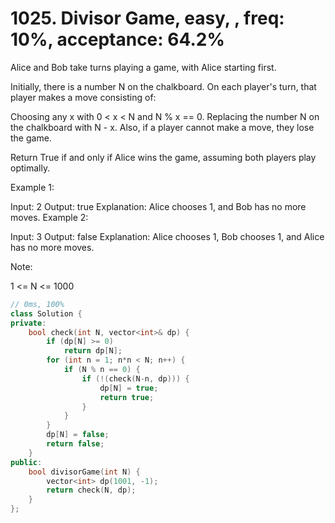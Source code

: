 # 1025. Divisor Game, easy, , freq: 10%, acceptance: 64.2%

Alice and Bob take turns playing a game, with Alice starting first.

Initially, there is a number N on the chalkboard.  On each player's turn, that player makes a move consisting of:

Choosing any x with 0 < x < N and N % x == 0.
Replacing the number N on the chalkboard with N - x.
Also, if a player cannot make a move, they lose the game.

Return True if and only if Alice wins the game, assuming both players play optimally.

 

Example 1:

Input: 2
Output: true
Explanation: Alice chooses 1, and Bob has no more moves.
Example 2:

Input: 3
Output: false
Explanation: Alice chooses 1, Bob chooses 1, and Alice has no more moves.
 

Note:

1 <= N <= 1000

```c++
// 0ms, 100%
class Solution {
private:
    bool check(int N, vector<int>& dp) {
        if (dp[N] >= 0)
            return dp[N];
        for (int n = 1; n*n < N; n++) {
            if (N % n == 0) {
                if (!(check(N-n, dp))) {
                    dp[N] = true;
                    return true;
                }
            }
        }
        dp[N] = false;
        return false;
    }
public:
    bool divisorGame(int N) {
        vector<int> dp(1001, -1);
        return check(N, dp);
    }
};

```
